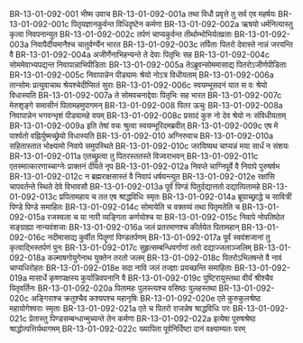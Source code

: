 BR-13-01-092-001	भीष्म उवाच
BR-13-01-092-001a	तथा विधौ प्रवृत्ते तु सर्व एव महर्षयः
BR-13-01-092-001c	पितृयज्ञानकुर्वन्त विधिदृष्टेन कर्मणा
BR-13-01-092-002a	ऋषयो धर्मनित्यास्तु कृत्वा निवपनान्युत
BR-13-01-092-002c	तर्पणं चाप्यकुर्वन्त तीर्थाम्भोभिर्यतव्रताः
BR-13-01-092-003a	निवापैर्दीयमानैश्च चातुर्वर्ण्येन भारत
BR-13-01-092-003c	तर्पिताः पितरो देवास्ते नान्नं जरयन्ति वै
BR-13-01-092-004a	अजीर्णेनाभिहन्यन्ते ते देवाः पितृभिः सह
BR-13-01-092-004c	सोममेवाभ्यपद्यन्त निवापान्नाभिपीडिताः
BR-13-01-092-005a	तेऽब्रुवन्सोममासाद्य पितरोऽजीर्णपीडिताः
BR-13-01-092-005c	निवापान्नेन पीड्यामः श्रेयो नोऽत्र विधीयताम्
BR-13-01-092-006a	तान्सोमः प्रत्युवाचाथ श्रेयश्चेदीप्सितं सुराः
BR-13-01-092-006c	स्वयम्भूसदनं यात स वः श्रेयो विधास्यति
BR-13-01-092-007a	ते सोमवचनाद्देवाः पितृभिः सह भारत
BR-13-01-092-007c	मेरुशृङ्गे समासीनं पितामहमुपागमन्
BR-13-01-092-008	पितर ऊचुः
BR-13-01-092-008a	निवापान्नेन भगवन्भृशं पीड्यामहे वयम्
BR-13-01-092-008c	प्रसादं कुरु नो देव श्रेयो नः संविधीयताम्
BR-13-01-092-009a	इति तेषां वचः श्रुत्वा स्वयम्भूरिदमब्रवीत्
BR-13-01-092-009c	एष मे पार्श्वतो वह्निर्युष्मच्छ्रेयो विधास्यति
BR-13-01-092-010	अग्निरुवाच
BR-13-01-092-010a	सहितास्तात भोक्ष्यामो निवापे समुपस्थिते
BR-13-01-092-010c	जरयिष्यथ चाप्यन्नं मया सार्धं न संशयः
BR-13-01-092-011a	एतच्छ्रुत्वा तु पितरस्ततस्ते विज्वराभवन्
BR-13-01-092-011c	एतस्मात्कारणाच्चाग्नेः प्राक्तनं दीयते नृप
BR-13-01-092-012a	निवप्ते चाग्निपूर्वे वै निवापे पुरुषर्षभ
BR-13-01-092-012c	न ब्रह्मराक्षसास्तं वै निवापं धर्षयन्त्युत
BR-13-01-092-012e	रक्षांसि चापवर्तन्ते स्थिते देवे विभावसौ
BR-13-01-092-013a	पूर्वं पिण्डं पितुर्दद्यात्ततो दद्यात्पितामहे
BR-13-01-092-013c	प्रपितामहाय च तत एष श्राद्धविधिः स्मृतः
BR-13-01-092-014a	ब्रूयाच्छ्राद्धे च सावित्रीं पिण्डे पिण्डे समाहितः
BR-13-01-092-014c	सोमायेति च वक्तव्यं तथा पितृमतेति च
BR-13-01-092-015a	रजस्वला च या नारी व्यङ्गिता कर्णयोश्च या
BR-13-01-092-015c	निवापे नोपतिष्ठेत सङ्ग्राह्या नान्यवंशजाः
BR-13-01-092-016a	जलं प्रतरमाणश्च कीर्तयेत पितामहान्
BR-13-01-092-016c	नदीमासाद्य कुर्वीत पितॄणां पिण्डतर्पणम्
BR-13-01-092-017a	पूर्वं स्ववंशजानां तु कृत्वाद्भिस्तर्पणं पुनः
BR-13-01-092-017c	सुहृत्सम्बन्धिवर्गाणां ततो दद्याज्जलाञ्जलिम्
BR-13-01-092-018a	कल्माषगोयुगेनाथ युक्तेन तरतो जलम्
BR-13-01-092-018c	पितरोऽभिलषन्ते वै नावं चाप्यधिरोहतः
BR-13-01-092-018e	सदा नावि जलं तज्ज्ञाः प्रयच्छन्ति समाहिताः
BR-13-01-092-019a	मासार्धे कृष्णपक्षस्य कुर्यान्निवपनानि वै
BR-13-01-092-019c	पुष्टिरायुस्तथा वीर्यं श्रीश्चैव पितृवर्तिनः
BR-13-01-092-020a	पितामहः पुलस्त्यश्च वसिष्ठः पुलहस्तथा
BR-13-01-092-020c	अङ्गिराश्च क्रतुश्चैव कश्यपश्च महानृषिः
BR-13-01-092-020e	एते कुरुकुलश्रेष्ठ महायोगेश्वराः स्मृताः
BR-13-01-092-021a	एते च पितरो राजन्नेष श्राद्धविधिः परः
BR-13-01-092-021c	प्रेतास्तु पिण्डसम्बन्धान्मुच्यन्ते तेन कर्मणा
BR-13-01-092-022a	इत्येषा पुरुषश्रेष्ठ श्राद्धोत्पत्तिर्यथागमम्
BR-13-01-092-022c	ख्यापिता पूर्वनिर्दिष्टा दानं वक्ष्याम्यतः परम्
